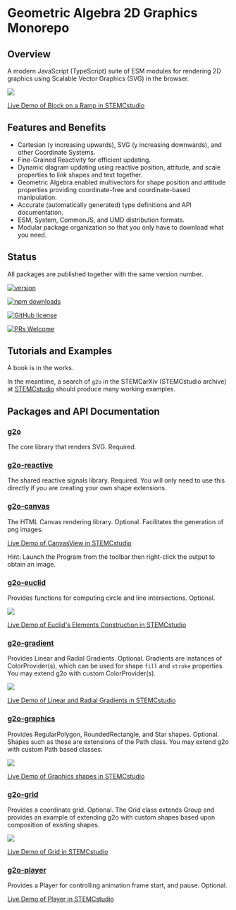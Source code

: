 # Geometric Algebra 2D Graphics Monorepo

## Overview

A modern JavaScript (TypeScript) suite of ESM modules for rendering 2D graphics using Scalable Vector Graphics (SVG) in the browser.

![](./images/ramp.png)

[Live Demo of Block on a Ramp in STEMCstudio](https://www.stemcstudio.com/gists/38aa01dfe4eca3a22d3f972d17c17df2)

## Features and Benefits

* Cartesian (y increasing upwards), SVG (y increasing downwards), and other Coordinate Systems.
* Fine-Grained Reactivity for efficient updating.
* Dynamic diagram updating using reactive position, attitude, and scale properties to link shapes and text together.
* Geometric Algebra enabled multivectors for shape position and attitude properties providing coordinate-free and coordinate-based manipulation.
* Accurate (automatically generated) type definitions and API documentation.
* ESM, System, CommonJS, and UMD distribution formats.
* Modular package organization so that you only have to download what you need.

## Status

All packages are published together with the same version number.

[![version](https://img.shields.io/npm/v/g2o.svg)](https://www.npmjs.com/package/g2o) 

[![npm downloads](https://img.shields.io/npm/dm/g2o.svg)](https://npm-stat.com/charts.html?package=g2o&from=2024-03-27)

[![GitHub license](https://img.shields.io/badge/license-MIT-blue.svg)](./LICENSE)

[![PRs Welcome](https://img.shields.io/badge/PRs-welcome-brightgreen.svg)](./CONTRIBUTING.md)

## Tutorials and Examples

A book is in the works.

In the meantime, a search of `g2o` in the STEMCarXiv (STEMCstudio archive) at [STEMCstudio](https://www.stemcstudio.com) should produce many working examples.

## Packages and API Documentation

### [g2o](https://geometryzen.github.io/g2o-mono)

The core library that renders SVG. Required.

### [g2o-reactive](https://geometryzen.github.io/g2o-mono/reactive)

The shared reactive signals library. Required. You will only need to use this directly if you are creating your own shape extensions.

### [g2o-canvas](https://geometryzen.github.io/g2o-mono/canvas)

The HTML Canvas rendering library. Optional. Facilitates the generation of png images.

[Live Demo of CanvasView in STEMCstudio](https://www.stemcstudio.com/gists/beb5ee1690bf44e9429cbeeb7cd7d5a6)

Hint: Launch the Program from the toolbar then right-click the output to obtain an image.

### [g2o-euclid](https://geometryzen.github.io/g2o-mono/euclid)

Provides functions for computing circle and line intersections. Optional.

![](./images/euclid.png)

[Live Demo of Euclid's Elements Construction in STEMCstudio](https://www.stemcstudio.com/gists/28890bad7794270d959330e2eba82cc7)

### [g2o-gradient](https://geometryzen.github.io/g2o-mono/gradient)

Provides Linear and Radial Gradients. Optional. Gradients are instances of ColorProvider(s), which can be used for shape `fill` and `stroke` properties. You may extend g2o with custom ColorProvider(s).

![](./images/gradient.png)

[Live Demo of Linear and Radial Gradients in STEMCstudio](https://www.stemcstudio.com/gists/e82033ebe82bc5fd991a33a820cb7f83)

### [g2o-graphics](https://geometryzen.github.io/g2o-mono/graphics)

Provides RegularPolygon, RoundedRectangle, and Star shapes. Optional. Shapes such as these are extensions of the Path class. You may extend g2o with custom Path based classes.

![](./images/graphics.png)

[Live Demo of Graphics shapes in STEMCstudio](https://www.stemcstudio.com/gists/8f873d1ef37536795b40883aa2e77c01)

### [g2o-grid](https://geometryzen.github.io/g2o-mono/grid)

Provides a coordinate grid. Optional. The Grid class extends Group and provides an example of extending g2o with custom shapes based upon composition of existing shapes.

![](./images/grid.png)

[Live Demo of Grid in STEMCstudio](https://www.stemcstudio.com/gists/7106f94b7639ce77bbcf2fcc88b217db)

### [g2o-player](https://geometryzen.github.io/g2o-mono/player)

Provides a Player for controlling animation frame start, and pause. Optional.

[Live Demo of Player in STEMCstudio](https://www.stemcstudio.com/gists/a88d400bc9176836bb4ff7f88340428a)
